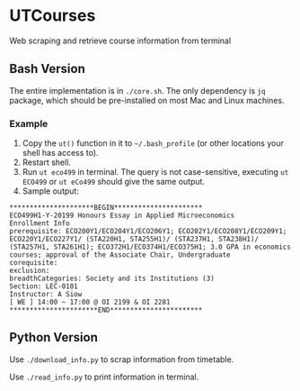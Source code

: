 # UTCourses
Web scraping and retrieve course information from terminal

## Bash Version
The entire implementation is in `./core.sh`. The only dependency is `jq` package, which should be pre-installed on most Mac and Linux machines.

### Example
1. Copy the `ut()` function in it to `~/.bash_profile` (or other locations your shell has access to).
2. Restart shell.
3. Run `ut eco499` in terminal. The query is not case-sensitive, executing `ut ECO499` or `ut eCo499` should give the same output.
4. Sample output:
```
*********************BEGIN**********************
ECO499H1-Y-20199 Honours Essay in Applied Microeconomics
Enrollment Info
prerequisite: ECO200Y1/ECO204Y1/ECO206Y1; ECO202Y1/ECO208Y1/ECO209Y1; ECO220Y1/ECO227Y1/ (STA220H1, STA255H1)/ (STA237H1, STA238H1)/ (STA257H1, STA261H1); ECO372H1/ECO374H1/ECO375H1; 3.0 GPA in economics courses; approval of the Associate Chair, Undergraduate
corequisite:
exclusion:
breadthCategories: Society and its Institutions (3)
Section: LEC-0101
Instructor: A Siow
[ WE ] 14:00 ~ 17:00 @ OI 2199 & OI 2281
**********************END***********************
```

## Python Version
Use `./download_info.py` to scrap information from timetable.

Use `./read_info.py` to print information in terminal.
